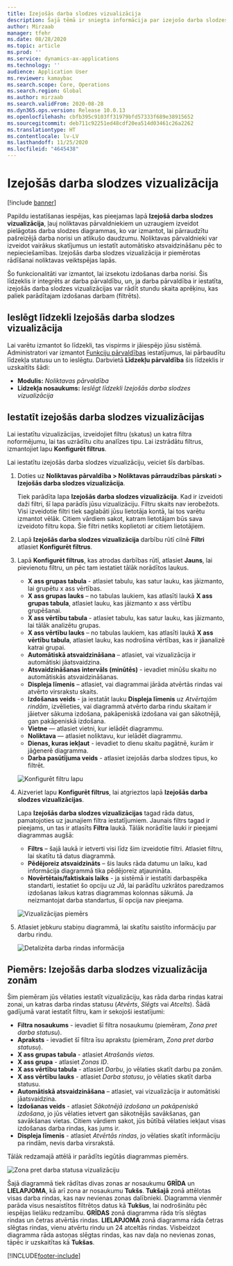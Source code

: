 ```yaml
---
title: Izejošās darba slodzes vizualizācija
description: Šajā tēmā ir sniegta informācija par izejošo darba slodzes vizualizāciju. Šī funkcionalitāte ļauj noliktavas pārvaldniekiem un uzraugiem izveidot pielāgotas darba slodzes diagrammas, ko var izmantot, lai pārraudzītu pašreizējā darba norisi un atlikušo daudzumu. Noliktavas pārvaldnieki var izveidot vairākus skatījumus un iestatīt automātisko atsvaidzināšanu pēc to nepieciešamības.
author: Mirzaab
manager: tfehr
ms.date: 08/28/2020
ms.topic: article
ms.prod: ''
ms.service: dynamics-ax-applications
ms.technology: ''
audience: Application User
ms.reviewer: kamaybac
ms.search.scope: Core, Operations
ms.search.region: Global
ms.author: mirzaab
ms.search.validFrom: 2020-08-28
ms.dyn365.ops.version: Release 10.0.13
ms.openlocfilehash: cbfb395c9103ff31979bfd57333f689e38915652
ms.sourcegitcommit: deb711c92251ed48cdf20ea514d03461c26a2262
ms.translationtype: HT
ms.contentlocale: lv-LV
ms.lasthandoff: 11/25/2020
ms.locfileid: "4645438"
---
```

# <a name="outbound-workload-visualization"></a>Izejošās darba slodzes vizualizācija

[!include [banner](../includes/banner.md)]

Papildu iestatīšanas iespējas, kas pieejamas lapā **Izejošā darba slodzes vizualizācija**, ļauj noliktavas pārvaldniekiem un uzraugiem izveidot pielāgotas darba slodzes diagrammas, ko var izmantot, lai pārraudzītu pašreizējā darba norisi un atlikušo daudzumu. Noliktavas pārvaldnieki var izveidot vairākus skatījumus un iestatīt automātisko atsvaidzināšanu pēc to nepieciešamības. Izejošās darba slodzes vizualizācija ir piemērotas rādīšanai noliktavas veiktspējas lapās.

Šo funkcionalitāti var izmantot, lai izsekotu izdošanas darba norisi. Šis līdzeklis ir integrēts ar darba pārvaldību, un, ja darba pārvaldība ir iestatīta, izejošās darba slodzes vizualizācijas var rādīt stundu skaita aprēķinu, kas paliek parādītajam izdošanas darbam (filtrēts).

## <a name="turn-on-the-outbound-workload-visualization-feature"></a>Ieslēgt līdzekli Izejošās darba slodzes vizualizācija

Lai varētu izmantot šo līdzekli, tas vispirms ir jāiespējo jūsu sistēmā. Administratori var izmantot [Funkciju pārvaldības](../../fin-ops-core/fin-ops/get-started/feature-management/feature-management-overview.md) iestatījumus, lai pārbaudītu līdzekļa statusu un to ieslēgtu. Darbvietā **Līdzekļu pārvaldība** šis līdzeklis ir uzskaitīts šādi:

- **Modulis:** *Noliktavas pārvaldība*
- **Līdzekļa nosaukums:** *Ieslēgt līdzekli Izejošās darba slodzes vizualizācija*

## <a name="set-up-outbound-workload-visualizations"></a>Iestatīt izejošās darba slodzes vizualizācijas

Lai iestatītu vizualizācijas, izveidojiet filtru (skatus) un katra filtra noformējumu, lai tas uzrādītu citu analīzes tipu. Lai izstrādātu filtrus, izmantojiet lapu **Konfigurēt filtrus**.

Lai iestatītu izejošās darba slodzes vizualizāciju, veiciet šīs darbības.

1. Doties uz **Noliktavas pārvaldība \> Noliktavas pārraudzības pārskati \> Izejošās darba slodzes vizualizācija**.

    Tiek parādīta lapa **Izejošās darba slodzes vizualizācija**. Kad ir izveidoti daži filtri, šī lapa parādīs jūsu vizualizāciju. Filtru skaits nav ierobežots. Visi izveidotie filtri tiek saglabāti jūsu lietotāja kontā, lai tos varētu izmantot vēlāk. Citiem vārdiem sakot, katram lietotājam būs sava izveidoto filtru kopa. Šie filtri netiks koplietoti ar citiem lietotājiem.

1. Lapā **Izejošās darba slodzes vizualizācija** darbību rūtī cilnē **Filtri** atlasiet **Konfigurēt filtrus**.
1. Lapā **Konfigurēt filtrus**, kas atrodas darbības rūtī, atlasiet **Jauns**, lai pievienotu filtru, un pēc tam iestatiet tālāk norādītos laukus.

    - **X ass grupas tabula** - atlasiet tabulu, kas satur lauku, kas jāizmanto, lai grupētu x ass vērtības.
    - **X ass grupas lauks** – no tabulas laukiem, kas atlasīti laukā **X ass grupas tabula**, atlasiet lauku, kas jāizmanto x ass vērtību grupēšanai.
    - **X ass vērtību tabula** - atlasiet tabulu, kas satur lauku, kas jāizmanto, lai tālāk analizētu grupas.
    - **X ass vērtību lauks** – no tabulas laukiem, kas atlasīti laukā **X ass vērtību tabula**, atlasiet lauku, kas nodrošina vērtības, kas ir jāanalizē katrai grupai.
    - **Automātiskā atsvaidzināšana** – atlasiet, vai vizualizācija ir automātiski jāatsvaidzina.
    - **Atsvaidzināšanas intervāls (minūtēs)** - ievadiet minūšu skaitu no automātiskās atsvaidzināšanas.
    - **Displeja līmenis** – atlasiet, vai diagrammai jārāda atvērtās rindas vai atvērto virsrakstu skaits.
    - **Izdošanas veids** - ja iestatāt lauku **Displeja līmenis** uz _Atvērtajām rindām_, izvēlieties, vai diagrammā atvērto darba rindu skaitam ir jāietver sākuma izdošana, pakāpeniskā izdošana vai gan sākotnējā, gan pakāpeniskā izdošana.
    - **Vietne** — atlasiet vietni, kur ielādēt diagrammu.
    - **Noliktava** — atlasiet noliktavu, kur ielādēt diagrammu.
    - **Dienas, kuras iekļaut** - ievadiet to dienu skaitu pagātnē, kurām ir jāģenerē diagramma.
    - **Darba pasūtījuma veids** - atlasiet izejošās darba slodzes tipus, ko filtrēt.

    ![Konfigurēt filtru lapu](media/work-viz-filters-1.png "Konfigurēt filtru lapu")

1. Aizveriet lapu **Konfigurēt filtrus**, lai atgrieztos lapā **Izejošās darba slodzes vizualizācijas**.

    Lapa **Izejošās darba slodzes vizualizācijas** tagad rāda datus, pamatojoties uz jaunajiem filtra iestatījumiem. Jaunais filtrs tagad ir pieejams, un tas ir atlasīts **Filtra** laukā. Tālāk norādītie lauki ir pieejami diagrammas augšā:

    - **Filtrs** – šajā laukā ir ietverti visi līdz šim izveidotie filtri. Atlasiet filtru, lai skatītu tā datus diagrammā.
    - **Pēdējoreiz atsvaidzināts** – šis lauks rāda datumu un laiku, kad informācija diagrammā tika pēdējoreiz atjaunināta.
    - **Novērtētais/faktiskais laiks** - ja sistēmā ir iestatīti darbaspēka standarti, iestatiet šo opciju uz *Jā*, lai parādītu uzkrātos paredzamos izdošanas laikus katras diagrammas kolonnas sākumā. Ja neizmantojat darba standartus, šī opcija nav pieejama.

    ![Vizualizācijas piemērs](media/work-viz-chart.png "Vizualizācijas piemērs")

1. Atlasiet jebkuru stabiņu diagrammā, lai skatītu saistīto informāciju par darbu rindu.

    ![Detalizēta darba rindas informācija](media/work-viz-work-details.png "Detalizēta darba rindas informācija")

## <a name="example-outbound-workload-visualization-for-zones"></a>Piemērs: Izejošās darba slodzes vizualizācija zonām

Šim piemēram jūs vēlaties iestatīt vizualizāciju, kas rāda darba rindas katrai zonai, un katras darba rindas statusu (_Atvērts_, _Slēgts_ vai _Atcelts_). Šādā gadījumā varat iestatīt filtru, kam ir sekojoši iestatījumi:

- **Filtra nosaukums** - ievadiet šī filtra nosaukumu (piemēram, _Zona pret darba statusu_).
- **Apraksts** - ievadiet šī filtra īsu aprakstu (piemēram, _Zona pret darba statusu_).
- **X ass grupas tabula** - atlasiet _Atrašanās vietas._
- **X ass grupa** - atlasiet _Zonas ID_.
- **X ass vērtību tabula** - atlasiet _Darbu_, jo vēlaties skatīt darbu pa zonām.
- **X ass vērtību lauks** - atlasiet _Darba statusu_, jo vēlaties skatīt darba statusu.
- **Automātiskā atsvaidzināšana** – atlasiet, vai vizualizācija ir automātiski jāatsvaidzina.
- **Izdošanas veids** - atlasiet _Sākotnējā izdošana un pakāpeniskā izdošana_, jo jūs vēlaties ietvert gan sākotnējās savākšanas, gan savākšanas vietas. Citiem vārdiem sakot, jūs būtībā vēlaties iekļaut visas izdošanas darba rindas, kas jums ir.
- **Displeja līmenis** - atlasiet _Atvērtās rindas_, jo vēlaties skatīt informāciju pa rindām, nevis darba virsrakstā.

Tālāk redzamajā attēlā ir parādīts iegūtās diagrammas piemērs.

![Zona pret darba statusa vizualizāciju](media/work-viz-chart.png "Zona pret darba statusa vizualizāciju")

Šajā diagrammā tiek rādītas divas zonas ar nosaukumu **GRĪDA** un **LIELAPJOMA**, kā arī zona ar nosaukumu **Tukšs**. **Tukšajā** zonā attēlotas visas darba rindas, kas nav nevienas zonas dalībnieki. Diagramma vienmēr parāda visus nesaistītos filtrētos datus kā **Tukšus**, lai nodrošinātu pēc iespējas lielāku redzamību. **GRĪDAS** zonā diagramma rāda trīs slēgtas rindas un četras atvērtās rindas. **LIELAPJOMA** zonā diagramma rāda četras slēgtas rindas, vienu atvērtu rindu un 24 atceltās rindas. Visbeidzot diagramma rāda astoņas slēgtas rindas, kas nav daļa no nevienas zonas, tāpēc ir uzskaitītas kā **Tukšas**.


[!INCLUDE[footer-include](../../includes/footer-banner.md)]